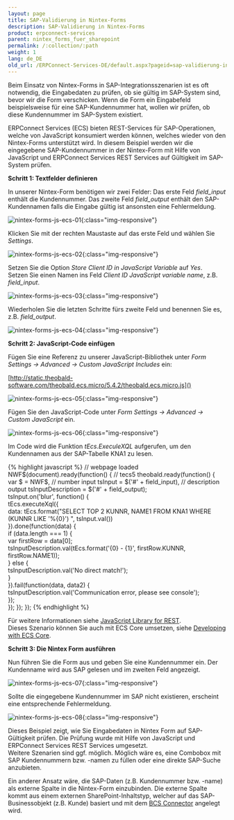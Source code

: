```yaml
---
layout: page
title: SAP-Validierung in Nintex-Forms
description: SAP-Validierung in Nintex-Forms
product: erpconnect-services
parent: nintex_forms_fuer_sharepoint
permalink: /:collection/:path
weight: 1
lang: de_DE
old_url: /ERPConnect-Services-DE/default.aspx?pageid=sap-validierung-in-nintex-forms
---
```


Beim Einsatz von Nintex-Forms in SAP-Integrationsszenarien ist es oft notwendig, die Eingabedaten zu prüfen, ob sie gültig im SAP-System sind, bevor wir die Form verschicken. Wenn die Form ein Eingabefeld beispielsweise für eine SAP-Kundennummer hat, wollen wir prüfen, ob diese Kundennummer im SAP-System existiert. 

ERPConnect Services (ECS) bieten REST-Services für SAP-Operationen, welche von JavaScript konsumiert werden können, welches wieder von den Nintex-Forms unterstützt wird. In diesem Beispiel werden wir die eingegebene SAP-Kundennummer in der Nintex-Form mit Hilfe von JavaScript und ERPConnect Services REST Services auf Gültigkeit im SAP-System prüfen.

**Schritt 1: Textfelder definieren**

In unserer Nintex-Form benötigen wir zwei Felder: 
Das erste Feld *field_input* enthält die Kundennummer. 
Das zweite Feld *field_output* enthält den SAP-Kundennamen falls die Eingabe gültig ist ansonsten eine Fehlermeldung.

![nintex-forms-js-ecs-01](/img/content/nintex-forms-js-ecs-01.jpg){:class="img-responsive"}

Klicken Sie mit der rechten Maustaste auf das erste Feld und wählen Sie *Settings*.

![nintex-forms-js-ecs-02](/img/content/nintex-forms-js-ecs-02.jpg){:class="img-responsive"}

Setzen Sie die Option *Store Client ID in JavaScript Variable* auf *Yes*.<br>
Setzen Sie einen Namen ins Feld *Client ID JavaScript variable name*, z.B. *field_input*.

![nintex-forms-js-ecs-03](/img/content/nintex-forms-js-ecs-03.jpg){:class="img-responsive"}

Wiederholen Sie die letzten Schritte fürs zweite Feld und benennen Sie es, z.B. *field_output*.

![nintex-forms-js-ecs-04](/img/content/nintex-forms-js-ecs-04.jpg){:class="img-responsive"} 

**Schritt 2: JavaScript-Code einfügen**

Fügen Sie eine Referenz zu unserer JavaScript-Bibliothek unter *Form Settings -> Advanced -> Custom JavaScript Includes* ein:

[http://static.theobald-software.com/theobald.ecs.micro/5.4.2/theobald.ecs.micro.js]()


![nintex-forms-js-ecs-05](/img/content/nintex-forms-js-ecs-05.jpg){:class="img-responsive"}

Fügen Sie den JavaScript-Code unter *Form Settings -> Advanced -> Custom JavaScript* ein.

![nintex-forms-js-ecs-06](/img/content/nintex-forms-js-ecs-06.png){:class="img-responsive"}

Im Code wird die Funktion *tEcs.ExeculeXQL* aufgerufen, um den Kundennamen aus der SAP-Tabelle KNA1 zu lesen. 

{% highlight javascript %}
// webpage loaded
NWF$(document).ready(function() {
    // tecs5
    theobald.ready(function() {    
        var $ = NWF$,
            // number input
            tsInput = $('#' + field_input),
            // description output
            tsInputDescription = $('#' + field_output);           
        tsInput.on('blur', function() {        
            tEcs.executeXql({            
                data: tEcs.format("SELECT TOP 2 KUNNR, NAME1 FROM KNA1 WHERE (KUNNR LIKE '%{0}') ", tsInput.val())        
            }).done(function(data) {            
                if (data.length === 1) {                
                    var firstRow = data[0];                
                    tsInputDescription.val(tEcs.format('{0} - {1}', firstRow.KUNNR, firstRow.NAME1));            
                } else {                
                    tsInputDescription.val('No direct match!');            
                }        
            }).fail(function(data, data2) {            
                tsInputDescription.val('Communication error, please see console');        
            });    
        });
    });
});
{% endhighlight %}

Für weitere Informationen siehe [JavaScript Library for REST]().  
Dieses Szenario können Sie auch mit ECS Core umsetzen, siehe [Developing with ECS Core]().

**Schritt 3: Die Nintex Form ausführen**

Nun führen Sie die Form aus und geben Sie eine Kundennummer ein. Der Kundenname wird aus SAP gelesen und im zweiten Feld angezeigt.  



![nintex-forms-js-ecs-07](/img/content/nintex-forms-js-ecs-07.jpg){:class="img-responsive"}

Sollte die eingegebene Kundennummer im SAP nicht existieren, erscheint eine entsprechende Fehlermeldung. 

![nintex-forms-js-ecs-08](/img/content/nintex-forms-js-ecs-08.jpg){:class="img-responsive"}

Dieses Beispiel zeigt, wie Sie Eingabedaten in Nintex Form auf SAP-Gültigkeit prüfen. Die Prüfung wurde mit Hilfe von JavaScript und ERPConnect Services REST Services umgesetzt. <br>
Weitere Szenarien sind ggf. möglich. Möglich wäre es, eine Combobox mit SAP Kundennummern bzw. -namen zu füllen oder eine direkte SAP-Suche anzubieten.<br>

Ein anderer Ansatz wäre, die SAP-Daten (z.B. Kundennummer bzw. -name) als externe Spalte in die Nintex-Form einzubinden. Die externe Spalte kommt aus einem externen SharePoint-Inhaltstyp, welcher auf das SAP-Businessobjekt (z.B. Kunde) basiert und mit dem [BCS Connector](../../ecs-de/bcs-connector/) angelegt wird. 


